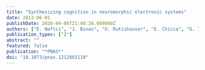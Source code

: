 ```yaml
---
title: "Synthesizing cognition in neuromorphic electronic systems"
date: 2013-06-01
publishDate: 2020-04-06T21:48:26.089060Z
authors: ["E. Neftci", "J. Binas", "U. Rutishauser", "E. Chicca", "G. Indiveri", "R. J. Douglas"]
publication_types: ["2"]
abstract: ""
featured: false
publication: "*PNAS*"
doi: "10.1073/pnas.1212083110"
---
```


